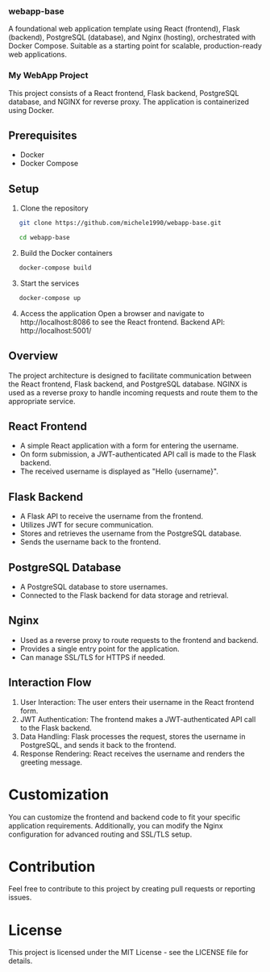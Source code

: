### webapp-base

A foundational web application template using React (frontend), Flask (backend), PostgreSQL (database), and Nginx (hosting), orchestrated with Docker Compose. Suitable as a starting point for scalable, production-ready web applications.

### My WebApp Project

This project consists of a React frontend, Flask backend, PostgreSQL database, and NGINX for reverse proxy. The application is containerized using Docker.

## Prerequisites

- Docker
- Docker Compose

## Setup

1. Clone the repository
```bash
   git clone https://github.com/michele1990/webapp-base.git
```
```bash
   cd webapp-base
```

2. Build the Docker containers
```bash
   docker-compose build
```

3. Start the services
```bash
   docker-compose up
```

4. Access the application
   Open a browser and navigate to http://localhost:8086 to see the React frontend.
   Backend API: http://localhost:5001/

## Overview

The project architecture is designed to facilitate communication between the React frontend, Flask backend, and PostgreSQL database. NGINX is used as a reverse proxy to handle incoming requests and route them to the appropriate service.

## React Frontend

- A simple React application with a form for entering the username.
- On form submission, a JWT-authenticated API call is made to the Flask backend.
- The received username is displayed as "Hello {username}".

## Flask Backend

- A Flask API to receive the username from the frontend.
- Utilizes JWT for secure communication.
- Stores and retrieves the username from the PostgreSQL database.
- Sends the username back to the frontend.

## PostgreSQL Database

- A PostgreSQL database to store usernames.
- Connected to the Flask backend for data storage and retrieval.

## Nginx

- Used as a reverse proxy to route requests to the frontend and backend.
- Provides a single entry point for the application.
- Can manage SSL/TLS for HTTPS if needed.

## Interaction Flow

1. User Interaction: The user enters their username in the React frontend form.
2. JWT Authentication: The frontend makes a JWT-authenticated API call to the Flask backend.
3. Data Handling: Flask processes the request, stores the username in PostgreSQL, and sends it back to the frontend.
4. Response Rendering: React receives the username and renders the greeting message.

# Customization

You can customize the frontend and backend code to fit your specific application requirements. Additionally, you can modify the Nginx configuration for advanced routing and SSL/TLS setup.

# Contribution

Feel free to contribute to this project by creating pull requests or reporting issues.

# License

This project is licensed under the MIT License - see the LICENSE file for details.
